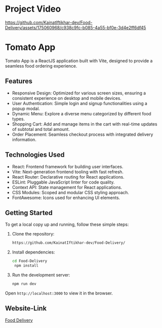 # Project Video

https://github.com/KainatIftikhar-dev/Food-Delivery/assets/175060968/c938c9fc-b085-4a55-bf0e-3d4e2ff6df45

# Tomato App
Tomato App is a ReactJS application built with Vite, designed to provide a seamless food ordering experience.

## Features
  * Responsive Design: Optimized for various screen sizes, ensuring a consistent experience on desktop and mobile devices.
  * User Authentication: Simple login and signup functionalities using a popup modal.
  * Dynamic Menu: Explore a diverse menu categorized by different food types.
  * Shopping Cart: Add and manage items in the cart with real-time updates of subtotal and total amount.
  * Order Placement: Seamless checkout process with integrated delivery information.

## Technologies Used
  * React: Frontend framework for building user interfaces.
  * Vite: Next-generation frontend tooling with fast refresh.
  * React Router: Declarative routing for React applications.
  * ESLint: Pluggable JavaScript linter for code quality.
  * Context API: State management for React applications.
  * CSS Modules: Scoped and modular CSS styling approach.
  * FontAwesome: Icons used for enhancing UI elements.

## Getting Started
To get a local copy up and running, follow these simple steps:

1. Clone the repository:
   ```bash
   https://github.com/KainatIftikhar-dev/Food-Delivery/

2. Install dependencies:
   ```bash
   cd Food-Delivery
    npm install

3. Run the development server:
   ```bash
   npm run dev
Open `http://localhost:3000` to view it in the browser.


## Website-Link
[Food Delivery](https://food-delivery-nu-lovat.vercel.app/)
